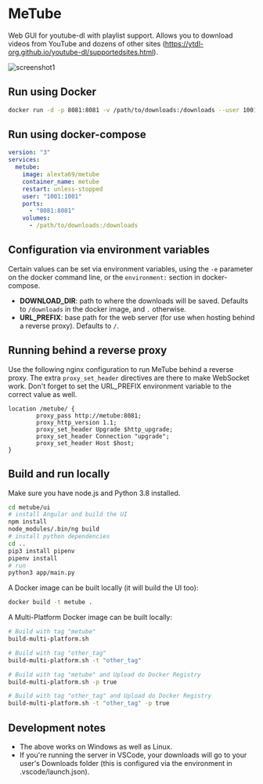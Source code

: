 # MeTube

Web GUI for youtube-dl with playlist support. Allows you to download videos from YouTube and dozens of other sites (https://ytdl-org.github.io/youtube-dl/supportedsites.html).

![screenshot1](https://github.com/alexta69/metube/raw/master/screenshot.gif)

## Run using Docker

```bash
docker run -d -p 8081:8081 -v /path/to/downloads:/downloads --user 1001:1001 alexta69/metube
```

## Run using docker-compose

```yaml
version: "3"
services:
  metube:
    image: alexta69/metube
    container_name: metube
    restart: unless-stopped
    user: "1001:1001"
    ports:
      - "8081:8081"
    volumes:
      - /path/to/downloads:/downloads
```

## Configuration via environment variables

Certain values can be set via environment variables, using the `-e` parameter on the docker command line, or the `environment:` section in docker-compose.

* __DOWNLOAD_DIR__: path to where the downloads will be saved. Defaults to `/downloads` in the docker image, and `.` otherwise.
* __URL_PREFIX__: base path for the web server (for use when hosting behind a reverse proxy). Defaults to `/`.

## Running behind a reverse proxy

Use the following nginx configuration to run MeTube behind a reverse proxy. The extra `proxy_set_header` directives are there to make WebSocket work. Don't forget to set the URL_PREFIX environment variable to the correct value as well.

```
location /metube/ {
        proxy_pass http://metube:8081;
        proxy_http_version 1.1;
        proxy_set_header Upgrade $http_upgrade;
        proxy_set_header Connection "upgrade";
        proxy_set_header Host $host;
}
```

## Build and run locally

Make sure you have node.js and Python 3.8 installed.

```bash
cd metube/ui
# install Angular and build the UI
npm install
node_modules/.bin/ng build
# install python dependencies
cd ..
pip3 install pipenv
pipenv install
# run
python3 app/main.py
```

A Docker image can be built locally (it will build the UI too):

```bash
docker build -t metube .
```

A Multi-Platform Docker image can be built locally:

```bash
# Build with tag "metube"
build-multi-platform.sh

# Build with tag "other_tag"
build-multi-platform.sh -t "other_tag"

# Build with tag "metube" and Upload do Docker Registry
build-multi-platform.sh -p true

# Build with tag "other_tag" and Upload do Docker Registry
build-multi-platform.sh -t "other_tag" -p true
```

## Development notes

* The above works on Windows as well as Linux.
* If you're running the server in VSCode, your downloads will go to your user's Downloads folder (this is configured via the environment in .vscode/launch.json).
